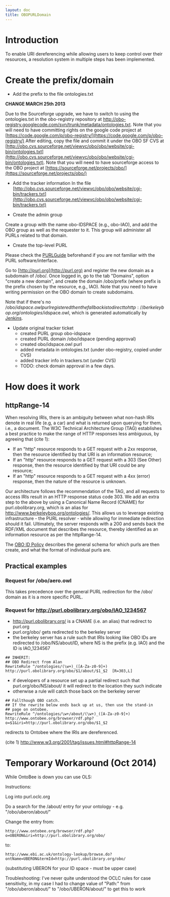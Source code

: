 ```yaml
---
layout: doc
title: OBOPURLDomain
---
```


# Introduction #

To enable URI dereferencing while allowing users to keep control over their resources, a resolution system in multiple steps has been implemented.

# Create the prefix/domain #

  * Add the prefix to the file ontologies.txt

**CHANGE MARCH 25th 2013**

Due to the Sourceforge upgrade, we have to switch to using the ontologies.txt in the obo-registry repository at http://obo-registry.googlecode.com/svn/trunk/metadata/ontologies.txt. Note that you will need to have committing rights on the google code project at [https://code.google.com/p/obo-registry/](https://code.google.com/p/obo-registry/)
After editing, copy the file and commit it under the OBO SF CVS at [http://obo.cvs.sourceforge.net/viewvc/obo/obo/website/cgi-bin/ontologies.txt](http://obo.cvs.sourceforge.net/viewvc/obo/obo/website/cgi-bin/ontologies.txt). Note that you will need to have sourceforge access to the OBO project at [https://sourceforge.net/projects/obo/](https://sourceforge.net/projects/obo/)

  * Add the tracker information
In the file [http://obo.cvs.sourceforge.net/viewvc/obo/obo/website/cgi-bin/trackers.txt](http://obo.cvs.sourceforge.net/viewvc/obo/obo/website/cgi-bin/trackers.txt)

  * Create the admin group

Create a group with the name obo-IDSPACE (e.g., obo-IAO), and add the OBO group as well as the requester to it. This group will administer all PURLs related to that domain.

  * Create the top-level PURL

Please check the [PURLGuide](/docs/PURLGuide.html) beforehand if you are not familiar with the PURL software/interface.

Go to [http://purl.org](http://purl.org) and register the new domain as a subdomain of /obo/. Once logged in, go to the tab "Domains", option "create a new domain", and create the domain /obo/prefix (where prefix is the prefix chosen by the resource, e.g., IAO). Note that you need to have writing permission on the OBO domain to create subdomains.

Note that if there's no /obo/$idspace.owl purl registered then the fallback is to direct to http://berkeleybop.org/ontologies/$idspace.owl, which is generated automatically by [Jenkins](http://www.obofoundry.org/wiki/index.php/Jenkins).

  * Update original tracker ticket
    * created PURL group obo-idspace
    * created PURL domain /obo/idspace (pending approval)
    * created obo/idspace.owl purl
    * added metadata in ontologies.txt (under obo-registry, copied under CVS)
    * added tracker info in trackers.txt (under CVS)
    * TODO: check domain approval in a few days.


# How does it work #
## httpRange-14 ##

When resolving IRIs, there is an ambiguity between what non-hash IRIs denote in real life (e.g, a car) and what is returned upon querying for them, i.e., a document. The W3C Technical Architecture Group (TAG) establishes a best practice to make the range of HTTP responses less ambiguous, by agreeing that (cite 1):
  * If an "http" resource responds to a GET request with a 2xx response, then the resource identified by that URI is an information resource;
  * If an "http" resource responds to a GET request with a 303 (See Other) response, then the resource identified by that URI could be any resource;
  * If an "http" resource responds to a GET request with a 4xx (error) response, then the nature of the resource is unknown.

Our architecture follows the recommendation of the TAG, and all requests to access IRIs result in an HTTP response status code 303. We add an extra step to the above by using a Canonical Name Record (CNAME)  for purl.obolibrary.org, which is an alias for http://www.berkeleybop.org/ontologies/. This allows us to leverage existing infrastructure - the PURL resolver - while allowing for immediate redirection should it fail.
Ultimately, the server responds with a 200 and sends back the RDF/XML document that describes the resource, thereby identified as an information resource as per the httpRange-14.

The [OBO ID Policy](https://obofoundry.org/id_policy.shtml) describes the general schema for which purls are then create, and what the format of individual purls are.

## Practical examples ##

### Request for /obo/aero.owl ###
This takes precedence over the general PURL redirection for the /obo/ domain as it is a more specific PURL.

### Request for http://purl.obolibrary.org/obo/IAO_1234567 ###
  * http://purl.obolibrary.org/ is a CNAME (i.e. an alias) that redirect to purl.org
  * purl.org/obo/ gets redirected to the berkeley server
  * the berkeley server has a rule such that IRIs looking like OBO IDs are redirected to /obo/NS/about/ID, where NS is the prefix (e.g. IAO) and the ID is IAO\_1234567

```
## INHERIT:
## OBO Redirect from Alan
RewriteRule ^/ontologies/(\w+)_([A-Za-z0-9]+) 
http://purl.obolibrary.org/obo/$1/about/$1_$2  [R=303,L]
```

  * if developers of a resource set up a partial redirect such that purl.org/obo/NS/about/ it will redirect to the location they such indicate
  * otherwise a rule will catch those back on the berkeley server

```
## Fallthough OBO catch.
## If the rewrite below ends back up at us, then use the stand-in
## page on ontobee.
RewriteRule ^/ontologies/\w+/about/(\w+)_([A-Za-z0-9]+) 
http://www.ontobee.org/browser/rdf.php?o=$1&iri=http://purl.obolibrary.org/obo/$1_$2
```
redirects to Ontobee where the IRIs are dereferenced.


(cite 1) http://www.w3.org/2001/tag/issues.html#httpRange-14

# Temporary Workaround (Oct 2014) #

While OntoBee is down you can use OLS:

Instructions:

Log into purl.oclc.org

Do a search for the /about/ entry for your ontology - e.g. "/obo/uberon/about/"

Change the entry from:
```
http://www.ontobee.org/browser/rdf.php?o=UBERON&iri=http://purl.obolibrary.org/obo/
```
to:
```
http://www.ebi.ac.uk/ontology-lookup/browse.do?ontName=UBERON&termId=http://purl.obolibrary.org/obo/
```
(substituting UBERON for your ID space - must be upper case)

Troubleshooting: I've never quite understood the OCLC rules for case sensitivity, in my case I had to change value of "Path:" from "/obo/uberon/about/" to "/obo/UBERON/about/" to get this to work
